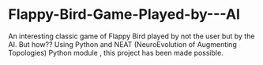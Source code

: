 # Flappy-Bird-Game-Played-by---AI
An interesting classic game of Flappy Bird played by not the user but by the AI. But how?? Using Python and NEAT (NeuroEvolution of Augmenting Topologies) Python module , this project has been made possible.
